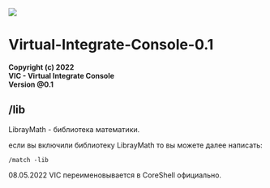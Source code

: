 
![](https://komarev.com/ghpvc/?username=E5war5IT)

# Virtual-Integrate-Console-0.1

   **Copyright (c) 2022**   
   **VIC - Virtual Integrate Console**  
   **Version @0.1**   
    
## /lib
 LibrayMath - библиотека математики.

 если вы включили библиотеку LibrayMath то вы можете далее написать:
 ```
 /match -lib
 ```
08.05.2022 VIC переименовывается в CoreShell официально.
